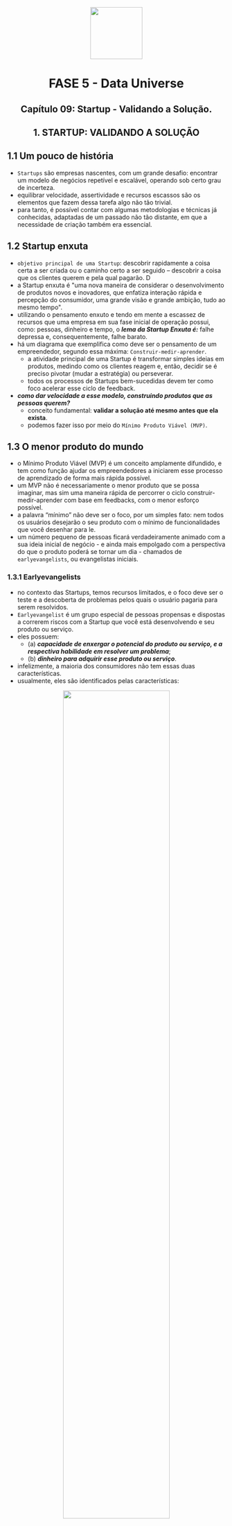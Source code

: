 <div align="center">
<a href="https://github.com/DigouO" target="_blank"><img align="center" height="120px" src="../assets/logo.png" /></a>
<h1>FASE 5 - Data Universe</h1>
<h2>Capítulo 09: Startup - Validando a Solução.</h2>
</div>

<div align="center">
<h2>1. STARTUP: VALIDANDO A SOLUÇÃO</h2>
</div>

## 1.1 Um pouco de história

- `Startups` são empresas nascentes, com um grande desafio: encontrar um modelo de negócios repetível e escalável, operando sob certo grau de incerteza. 
- equilibrar velocidade, assertividade e recursos escassos são os elementos que fazem dessa tarefa algo não tão trivial. 
- para tanto, é possível contar com algumas metodologias e técnicas já conhecidas, adaptadas de um passado não tão distante, em que a necessidade de criação também era essencial.

## 1.2 Startup enxuta

- `objetivo principal de uma Startup`: descobrir rapidamente a coisa certa a ser criada ou o caminho certo a ser seguido – descobrir a coisa que os clientes querem e pela qual pagarão. D
- a Startup enxuta é "uma nova maneira de considerar o desenvolvimento de produtos novos e inovadores, que enfatiza interação rápida e percepção do consumidor, uma grande visão e grande ambição, tudo ao mesmo tempo".
- utilizando o pensamento enxuto e tendo em mente a escassez de recursos que uma empresa em sua fase inicial de operação possui, como: pessoas, dinheiro e tempo, o ***lema da Startup Enxuta é:*** falhe depressa e, consequentemente, falhe barato. 
- há um diagrama que exemplifica como deve ser o pensamento de um empreendedor, segundo essa máxima: `Construir-medir-aprender`.
  - a atividade principal de uma Startup é transformar simples ideias em produtos, medindo como os clientes reagem e, então, decidir se é preciso pivotar (mudar a estratégia) ou perseverar. 
  - todos os processos de Startups bem-sucedidas devem ter como foco acelerar esse ciclo de feedback.
- ***como dar velocidade a esse modelo, construindo produtos que as pessoas querem?*** 
  - conceito fundamental: **validar a solução até mesmo antes que ela exista**. 
  - podemos fazer isso por meio do `Mínimo Produto Viável (MVP)`.

## 1.3 O menor produto do mundo

- o Mínimo Produto Viável (MVP) é um conceito amplamente difundido, e tem como função ajudar os empreendedores a iniciarem esse processo de aprendizado de forma mais rápida possível. 
- um MVP não é necessariamente o menor produto que se possa imaginar, mas sim uma maneira rápida de percorrer o ciclo construir-medir-aprender com base em feedbacks, com o menor esforço possível.
- a palavra “mínimo” não deve ser o foco, por um simples fato: nem todos os usuários desejarão o seu produto com o mínimo de funcionalidades que você desenhar para le. 
- um número pequeno de pessoas ficará verdadeiramente animado com a sua ideia inicial de negócio - e ainda mais empolgado com a perspectiva do que o produto poderá se tornar um dia - chamados de `earlyevangelists`, ou evangelistas iniciais.

### 1.3.1 Earlyevangelists
- no contexto das Startups, temos recursos limitados, e o foco deve ser o teste e a descoberta de problemas pelos quais o usuário pagaria para serem resolvidos. 
- `Earlyevangelist` é um grupo especial de pessoas propensas e dispostas a correrem riscos com a Startup que você está desenvolvendo e seu produto ou serviço. 
- eles possuem: 
  - (a) ***capacidade de enxergar o potencial do produto ou serviço, e a respectiva habilidade em resolver um problema***; 
  - (b) ***dinheiro para adquirir esse produto ou serviço***. 
- infelizmente, a maioria dos consumidores não tem essas duas características. 
- usualmente, eles são identificados pelas características:

<div align="center">
<img src="./images/cap09-earlyevangelists.png" width="70%"><br>
<em>Características dos Earlyevangelists.;</em>
</div>

- esse grupo especial precisa amar a visão de produto que você deseja construir, e não o produto em si. 
- apaixonados pela visão, eles não se importarão se você errar com o produto, seja ele cheio de bugs, um vilão de memória de processamento, com falhas no código, seja cheio de funcionalidades erradas e faltantes. 
- esse grupo seleto de pessoas, uma vez descoberto, faz parte da sua equipe; são tão apaixonados pela visão do produto, que são capazes de narrar o que será o produto e vender essa ideia para outras pessoas, evangelizando essas pessoas a também se tornarem clientes.
- é na comunicação com os earlyevangelists, e na validação das hipóteses de negócio e de produto do seu negócio, que entra o conceito de MVP.

## 1.4 Mínimo Produto Viável

- em uma definição bastante simples e direta: `O mínimo produto viável é aquela versão de um novo produto que permite uma equipe coletar o máximo de aprendizado de validação a respeito dos clientes com o mínimo de esforço possível`. 
- isso significa que grande parte do esforço desse produto inicial não é de desenvolvimento, mas sim de conversas com clientes, métricas e análises.
  - esse conceito é especialmente importante e aqui fica a lição: ***não adianta sair construindo***.
  - não só o produto, mas o MVP precisa ser validado e pensado. 
- neste pontocabe a importância da formulação de hipóteses a serem validadas. 

## 1.5 Resumindo a história

- este capítulo discutiu a importância de se pensar em testes rápidos, de modo a testar suas hipóteses de negócio. 
- um MVP serve simplesmente ao propósito de cumprir com o ciclo de construir-medir-aprender, do conceito Lean Startup, e não é algo trivial a ser feito. 
- qpesar de poder ser considerado “um pequeno produto”, um MVP não é só isso. É muito mais. Um MVP é a menor experiência que valida as hipóteses de um empreendedor.

## 1.6 Bônus: PoC x Protótipo x MVP

- como um desenvolvedor de software, é importante conhecer não só o que é um MVP e a sua ideia central, mas saber a diferença entre o termo e o conceito em relação à PoC e a ideia de protótipo. 
- há de se considerar alguns detalhes quando se pensa em desenvolver uma das três abordagens:
  - Quem é o público-alvo da técnica a ser empregada?
  - Quem será o público-alvo do produto final?
  - O que você quer validar?
- é importante que o desenvolvedor e o time responsável pela confecção das abordagens reflitam sobre essas três questões. 

### 1.6.1 PoC (Proof of Concept ou Prova de Conceito)
- esse método é uma prova de conceito sobre a viabilidade técnica do uso de uma ferramenta. 
- uma prova de conceito pode ser desenvolvida, geralmente, durante um tempo preestabelecido, de forma a testar o conceito vendido.
- esse método é especialmente eficaz quando o produto já existe e será usado em condições novas, em um cenário nunca testado antes, ou se o produto já existe, mas necessita de novas linhas de código para a adaptação à nova realidade.
- a grande desvantagem é o tempo: certamente uma PoC envolverá o time de desenvolvimento que deverá provar que as funcionalidades definidas no escopo da PoC funcionam como deveriam. 
- além de tempo, esse desenvolvimento fatalmente custará dinheiro e cabe à etapa de negociação validar quem paga essa conta; se a empresa fornecedora, e que desenvolverá a PoC, ou a empresa contratante, que demanda a PoC. 

### 1.6.2 Protótipo
- se uma PoC mostra o que o produto consegue e pode fazer, o protótipo mostra como será feito. 
- um protótipo nada mais é do que uma versão, geralmente funcional, do que será o produto final. 
- dessa forma, é possível tangibilizar o que será feito, tornando palpável aos usuários as possibilidades do produto. 
- com o protótipo correto, você pode atrair investimento, realizar o início de um processo de venda, ou começar um MVP. 

### 1.6.3 MVP
- tem como foco testar o interesse inicial de um grupo sobre determinado negócio ou, ainda, validar um modelo inicial de negócios. 
- validando rápido é possível errar rápido e, consequentemente, mais barato. 
- o MVP pode ser utilizado em contextos distintos.
- é diferente, por exemplo, de uma PoC pois aqui não queremos demonstrar que determinado produto é capaz de fazer alguma coisa, muitas vezes o produto sequer existe. O que queremos aqui é aplicar os conceitos de Startup Enxuta, de forma rápida, e aprendendo sempre.

--- 

## FAST TEST

### 1. A expressão "falhar depressa para falhar barato" resume qual lema?
> O lema da startup enxuta.

### 2. O que são earlyevangelists?
> Earlyevangelists são um grupo especial de pessoas propensas e dispostas a correrem riscos com a startup que você está desenvolvendo, bem como com o seu produto ou serviço.

### 3. Qual destas não é uma das características dos earlyevangelists?
> Conseguem testar rápido a ideia dos outros, oferecendo feedbacks velozes e precisos do que se deve alterar.

### 4. O que são startups?
> Startups são empresas nascentes, com um modelo de negócio repetível e escalável.

### 5. O que é MVP?
> O Mínimo Produto Viável (MVP) é um conceito que define uma maneira rápida de percorrer o ciclo construir-medir-aprender com base em feedbacks e o menor esforço possível.

### 6. A grande desvantagem é o tempo e o custo, já que envolveremos o time de desenvolvimento, o qual deverá garantir as funcionalidades definidas no escopo. Do que estamos falando?
> PoC.

### 7. Qual é o ciclo iterativo da startup enxuta?
> Construir, medir e aprender… repetidas vezes.

### 8. Como poderíamos resumir o modelo de desenvolvimento de cliente elaborado por Steve Blank em 2014?
> Poderíamos resumir esse modelo como "vá para a rua", ou seja, quanto mais rápido tiver contato com os clientes, melhor.

### 9. A menor experiência que valida as hipóteses de um empreendedor sobre a sua ideia chama-se:
> MVP.

### 10.O que é um PoC?
> PoC significa Proof of Concept, ou Prova de Conceito. Como o próprio nome diz, esse método é uma prova de conceito sobre a viabilidade técnica do uso de uma ferramenta.

---

[Voltar ao início!](https://github.com/DigouO/Smart_Cities_FIAP_2024)